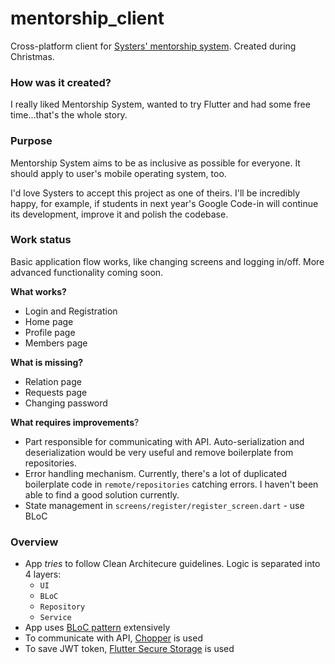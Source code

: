 # mentorship_client

Cross-platform client for [Systers&#x27; mentorship system](https://github.com/systers/mentorship-backend).
Created during Christmas.

### How was it created?
I really liked Mentorship System, wanted to try Flutter and had some free time...that's the whole story.

### Purpose
Mentorship System aims to be as inclusive as possible for everyone. It should apply
to user's mobile operating system, too.

I'd love Systers to accept this project as one of theirs. I'll be incredibly
happy, for example, if students in next year's Google Code-in will continue its development,
improve it and polish the codebase.

### Work status
Basic application flow works, like changing screens and logging in/off. More
advanced functionality coming soon.

**What works?**
- Login and Registration
- Home page
- Profile page
- Members page

**What is missing?**
- Relation page
- Requests page
- Changing password

**What requires improvements**?
- Part responsible for communicating with API. Auto-serialization and deserialization would
be very useful and remove boilerplate from repositories.
- Error handling mechanism. Currently, there's a lot of duplicated boilerplate code in `remote/repositories`
catching errors. I haven't been able to find a good solution currently.
- State management in `screens/register/register_screen.dart` - use BLoC
### Overview
- App *tries* to follow Clean Architecure guidelines. Logic is separated into 4 layers:
    - `UI`
    - `BLoC`
    - `Repository`
    - `Service`
- App uses [BLoC pattern](https://bloclibrary.dev/#/coreconcepts) extensively
- To communicate with API, [Chopper](https://pub.dev/packages/chopper) is used
- To save JWT token, [Flutter Secure Storage](https://pub.dev/packages/flutter_secure_storage) is used
